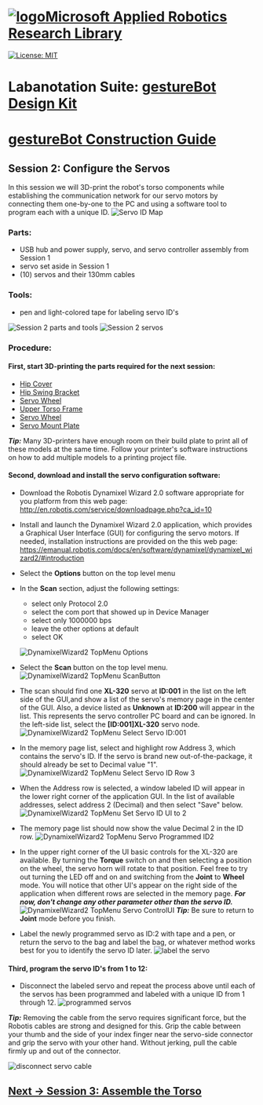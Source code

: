 # [![logo](/MARR_logo.png)Microsoft Applied Robotics Research Library](https://github.com/microsoft/AppliedRoboticsResearchLibrary)
[![License: MIT](https://img.shields.io/badge/License-MIT-yellow.svg)](https://opensource.org/licenses/MIT)  

# Labanotation Suite: [gestureBot Design Kit](/README.md)

# [gestureBot Construction Guide](/hardware/README.md)

## **Session 2:** Configure the Servos

In this session we will 3D-print the robot's torso components while establishing the communication network for our servo motors by connecting them one-by-one to the PC and using a software tool to program each with a unique ID.
![Servo ID Map](/docs_images/gB_Session02_ServoIDs.png)


### Parts: 
- USB hub and power supply, servo, and servo controller assembly from Session 1
- servo set aside in Session 1
- (10) servos and their 130mm cables 

### Tools: 
- pen and light-colored tape for labeling servo ID's

![Session 2 parts and tools](/docs_images/gB_Session02_PartsTools.jpg)
![Session 2 servos](/docs_images/gB_Session02_PartsServos.jpg)

### **Procedure:**
#### **First, start 3D-printing the parts required for the next session:**
- [Hip Cover](https://github.com/microsoft/gestureBotDesignKit/blob/main/hardware/3D_print/gB_HipCover.stl)
- [Hip Swing Bracket](https://github.com/microsoft/gestureBotDesignKit/blob/main/hardware/3D_print/gB_SwingBracket_Hip.stl)
- [Servo Wheel](https://github.com/microsoft/gestureBotDesignKit/blob/main/hardware/3D_print/gBServoWheel.stl)
- [Upper Torso Frame](https://github.com/microsoft/gestureBotDesignKit/blob/main/hardware/3D_print/gB_UpperTorsoFrame.stl)
- [Servo Wheel](https://github.com/microsoft/gestureBotDesignKit/blob/main/hardware/3D_print/gb_SwingBracket_Hip.stl)
- [Servo Mount Plate](https://github.com/microsoft/gestureBotDesignKit/blob/main/hardware/3D_print/gb_UpperTorsoFrame.stl)

***Tip:*** Many 3D-printers have enough room on their build plate to print all of these models at the same time. Follow your printer's software instructions on how to add multiple models to a printing project file.

#### **Second, download and install the servo configuration software:**

- Download the Robotis Dynamixel Wizard 2.0 software appropriate for you platform from this web page:
http://en.robotis.com/service/downloadpage.php?ca_id=10

- Install and launch the Dynamixel Wizard 2.0 application, which provides a Graphical User Interface (GUI) for configuring the servo motors. If needed, installation instructions are provided on the this web page:
https://emanual.robotis.com/docs/en/software/dynamixel/dynamixel_wizard2/#introduction

- Select the **Options** button on the top level menu
- In the **Scan** section, adjust the following settings: 
  - select only Protocol 2.0
  - select the com port that showed up in Device Manager
  - select only 1000000 bps
  - leave the other options at default
  - select OK

  ![DynamixelWizard2 TopMenu Options](/docs_images/gB_Session02_DMW2_TopMenu_Options.png)

- Select the **Scan** button on the top level menu.
![DynamixelWizard2 TopMenu ScanButton](/docs_images/gB_Session02_DMW2_TopMenu_ScanButton.png)

- The scan should find one **XL-320** servo at **ID:001** in the list on the left side of the GUI,and show a list of the servo's memory page in the center of the GUI. Also, a device listed as **Unknown** at **ID:200** will appear in the list. This represents the servo controller PC board and can be ignored. In the left-side list, select the **[ID:001]XL-320** servo node.
![DynamixelWizard2 TopMenu Select Servo ID:001](/docs_images/gB_Session02_DMW2_TopMenu_SelectServoID001.png)

- In the memory page list, select and highlight row Address 3, which contains the servo's ID.  If the servo is brand new out-of-the-package, it should already be set to Decimal value "1".
![DynamixelWizard2 TopMenu Select Servo ID Row 3](/docs_images/gB_Session02_DMW2_TopMenu_SelectServoROW3.png)

- When the Address row is selected, a window labeled ID will appear in the lower right corner of the application GUI. In the list of available addresses, select address 2 (Decimal) and then select "Save" below.
![DynamixelWizard2 TopMenu Set Servo ID UI to 2](/docs_images/gB_Session02_DMW2_TopMenu_SetServoIDUI_ID2.png)

- The memory page list should now show the value Decimal 2 in the ID row.
![DynamixelWizard2 TopMenu Servo Programmed ID2](/docs_images/gB_Session02_DMW2_TopMenu_ServoProgrammed_ID2.png)

- In the upper right corner of the UI basic controls for the XL-320 are available. By turning the **Torque** switch on and then selecting a position on the wheel, the servo horn will rotate to that position. Feel free to try out turning the LED off and on and switching from the **Joint** to **Wheel** mode. You will notice that other UI's appear on the right side of the application when different rows are selected in the memory page. ***For now, don't change any other parameter other than the servo ID.***
![DynamixelWizard2 TopMenu Servo ControlUI](/docs_images/gB_Session02_DMW2_TopMenu_ServoControlUI.png)
***Tip:*** Be sure to return to **Joint** mode before you finish.

- Label the newly programmed servo as ID:2 with tape and a pen, or return the servo to the bag and label the bag, or whatever method works best for you to identify the servo ID later.
![label the servo](/docs_images/gB_Session02_ServoLabels.jpg)

#### **Third, program the servo ID's from 1 to 12:**

- Disconnect the labeled servo and repeat the process above until each of the servos has been programmed and labeled with a unique ID from 1 through 12.
![programmed servos](/docs_images/gB_Session02_LabeledServos.jpg)

***Tip:*** Removing the cable from the servo requires significant force, but the Robotis cables are strong and designed for this. Grip the cable between your thumb and the side of your index finger near the servo-side connector and grip the servo with your other hand. Without jerking, pull the cable firmly up and out of the connector.

![disconnect servo cable](/docs_images/gB_Session02_DisconnectServoCable.jpg)


## [**Next -> Session 3**: Assemble the Torso](/docs_images/Session03.md)
